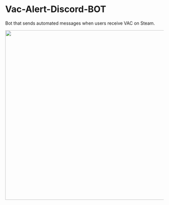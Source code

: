 # Vac-Alert-Discord-BOT
Bot that sends automated messages when users receive VAC on Steam.

<img src="https://i.imgur.com/qnFS2NJ.png" width="540"/>


